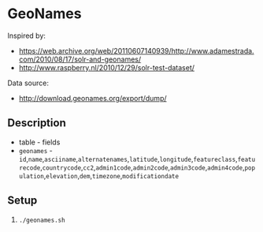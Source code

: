 # GeoNames

Inspired by:
* https://web.archive.org/web/20110607140939/http://www.adamestrada.com/2010/08/17/solr-and-geonames/
* http://www.raspberry.nl/2010/12/29/solr-test-dataset/

Data source:
* http://download.geonames.org/export/dump/

## Description

* table - fields
* `geonames` - `id`,`name`,`asciiname`,`alternatenames`,`latitude`,`longitude`,`featureclass`,`featurecode`,`countrycode`,`cc2`,`admin1code`,`admin2code`,`admin3code`,`admin4code`,`population`,`elevation`,`dem`,`timezone`,`modificationdate`

## Setup
1. `./geonames.sh`

